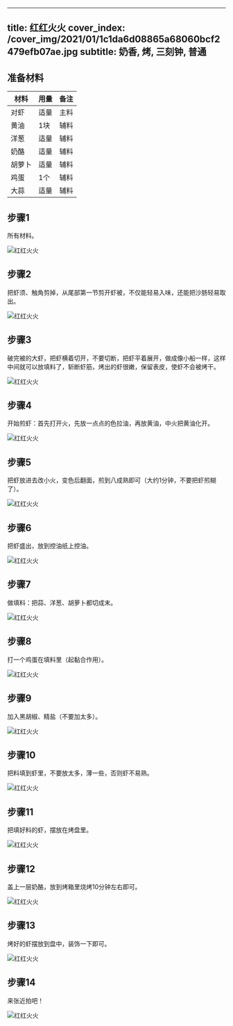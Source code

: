
---
title: 红红火火
cover_index: /cover_img/2021/01/1c1da6d08865a68060bcf2479efb07ae.jpg
subtitle: 奶香, 烤, 三刻钟, 普通
---

## 准备材料

| 材料     | 用量 | 备注|
| ------- | ----- | --- |
| 对虾 | 适量| 主料 |
| 黄油 | 1块| 辅料 |
| 洋葱 | 适量| 辅料 |
| 奶酪 | 适量| 辅料 |
| 胡萝卜 | 适量| 辅料 |
| 鸡蛋 | 1个| 辅料 |
| 大蒜 | 适量| 辅料 |

## 步骤1

所有材料。

![红红火火](https://i8.meishichina.com/attachment/recipe/201010/201010111041544.JPG?x-oss-process=style/p320) 

## 步骤2

把虾须、触角剪掉，从尾部第一节剪开虾被，不仅能轻易入味，还能把沙肠轻易取出。

![红红火火](https://i8.meishichina.com/attachment/recipe/201010/201010111044328.JPG?x-oss-process=style/p320) 

## 步骤3

破完被的大虾，把虾横着切开，不要切断，把虾平着展开，做成像小船一样，这样中间就可以放填料了，斩断虾筋，烤出的虾很嫩，保留表皮，使虾不会被烤干。

![红红火火](https://i8.meishichina.com/attachment/recipe/201010/201010111047061.JPG?x-oss-process=style/p320) 

## 步骤4

开始煎虾：首先打开火，先放一点点的色拉油，再放黄油，中火把黄油化开。

![红红火火](https://i8.meishichina.com/attachment/recipe/201010/201010111050121.JPG?x-oss-process=style/p320) 

## 步骤5

把虾放进去改小火，变色后翻面，煎到八成熟即可（大约1分钟，不要把虾煎糊了）。

![红红火火](https://i8.meishichina.com/attachment/recipe/201010/201010111052204.JPG?x-oss-process=style/p320) 

## 步骤6

把虾盛出，放到控油纸上控油。

![红红火火](https://i8.meishichina.com/attachment/recipe/201010/201010111054148.JPG?x-oss-process=style/p320) 

## 步骤7

做填料：把蒜、洋葱、胡萝卜都切成末。

![红红火火](https://i8.meishichina.com/attachment/recipe/201010/201010111056125.JPG?x-oss-process=style/p320) 

## 步骤8

打一个鸡蛋在填料里（起黏合作用）。

![红红火火](https://i8.meishichina.com/attachment/recipe/201010/201010111058328.JPG?x-oss-process=style/p320) 

## 步骤9

加入黑胡椒、精盐（不要加太多）。

![红红火火](https://i8.meishichina.com/attachment/recipe/201010/201010111101020.JPG?x-oss-process=style/p320) 

## 步骤10

把料填到虾里，不要放太多，薄一些，否则虾不易熟。

![红红火火](https://i8.meishichina.com/attachment/recipe/201010/201010111104270.JPG?x-oss-process=style/p320) 

## 步骤11

把填好料的虾，摆放在烤盘里。

![红红火火](https://i8.meishichina.com/attachment/recipe/201010/201010111107052.JPG?x-oss-process=style/p320) 

## 步骤12

盖上一层奶酪，放到烤箱里烧烤10分钟左右即可。

![红红火火](https://i8.meishichina.com/attachment/recipe/201010/201010111110404.JPG?x-oss-process=style/p320) 

## 步骤13

烤好的虾摆放到盘中，装饰一下即可。

![红红火火](https://i8.meishichina.com/attachment/recipe/201010/201010111118189.JPG?x-oss-process=style/p320) 

## 步骤14

来张近拍吧！

![红红火火](https://i8.meishichina.com/attachment/recipe/201010/201010111121189.jpg?x-oss-process=style/p320) 

